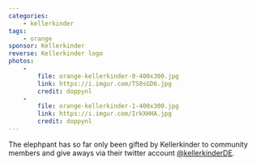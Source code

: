 ```yaml
---
categories:
    - kellerkinder
tags:
    - orange
sponsor: Kellerkinder
reverse: Kellerkinder logo
photos:
    -
        file: orange-kellerkinder-0-400x300.jpg
        link: https://i.imgur.com/TS0sGD6.jpg
        credit: doppynl
    - 
        file: orange-kellerkinder-1-400x300.jpg
        link: https://i.imgur.com/IrkXHHA.jpg
        credit: doppynl
---
```

The elephpant has so far only been gifted by Kellerkinder to community members 
and give aways via their twitter account [@kellerkinderDE](https://twitter.com/kellerkinderde).

